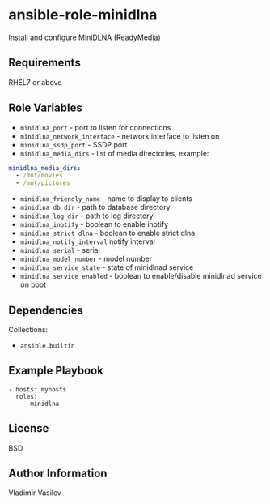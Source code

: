 ansible-role-minidlna
=========

Install and configure MiniDLNA (ReadyMedia)

Requirements
------------

RHEL7 or above

Role Variables
--------------

* `minidlna_port` - port to listen for connections
* `minidlna_network_interface` - network interface to listen on
* `minidlna_ssdp_port` - SSDP port
* `minidlna_media_dirs` - list of media directories, example:

```yaml
minidlna_media_dirs:
  - /mnt/movies
  - /mnt/pictures
```

* `minidlna_friendly_name` - name to display to clients
* `minidlna_db_dir` - path to database directory
* `minidlna_log_dir` - path to log directory
* `minidlna_inotify` - boolean to enable inotify
* `minidlna_strict_dlna` - boolean to enable strict dlna
* `minidlna_notify_interval` notify interval
* `minidlna_serial` - serial
* `minidlna_model_number` - model number
* `minidlna_service_state` - state of minidlnad service
* `minidlna_service_enabled` - boolean to enable/disable minidlnad service on boot

Dependencies
------------

Collections:

* `ansible.builtin`

Example Playbook
----------------

```
- hosts: myhosts
  roles:
    - minidlna
```

License
-------

BSD

Author Information
------------------

Vladimir Vasilev
